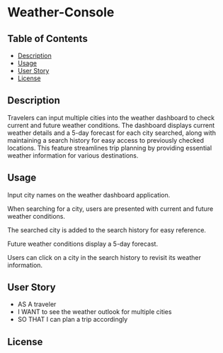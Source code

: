 # Weather-Console

## Table of Contents 
- [Description](#description)
- [Usage](#usage)
- [User Story](#userstory) 
- [License](#license)

## Description

Travelers can input multiple cities into the weather dashboard to check current and future weather conditions. 
The dashboard displays current weather details and a 5-day forecast for each city searched, along with maintaining a search history for easy access to previously checked locations.
This feature streamlines trip planning by providing essential weather information for various destinations.  

## Usage

Input city names on the weather dashboard application.

When searching for a city, users are presented with current and future weather conditions.

The searched city is added to the search history for easy reference.

Future weather conditions display a 5-day forecast.

Users can click on a city in the search history to revisit its weather information.

## User Story

- AS A traveler
- I WANT to see the weather outlook for multiple cities
- SO THAT I can plan a trip accordingly

## License

